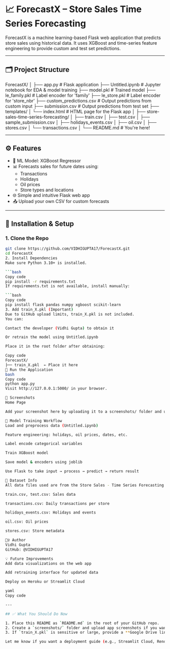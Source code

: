 # 📈 ForecastX – Store Sales Time Series Forecasting

ForecastX is a machine learning-based Flask web application that predicts store sales using historical data. It uses XGBoost and time-series feature engineering to provide custom and test set predictions.

---

## 🗂 Project Structure

ForecastX/
│
├── app.py # Flask application
├── Untitled.ipynb # Jupyter notebook for EDA & model training
├── model.pkl # Trained model
├── le_family.pkl # Label encoder for 'family'
├── le_store.pkl # Label encoder for 'store_nbr'
├── custom_predictions.csv # Output predictions from custom input
├── submission.csv # Output predictions from test set
├── templates/
│ └── index.html # HTML page for the Flask app
│
├── store-sales-time-series-forecasting/
│ ├── train.csv
│ ├── test.csv
│ ├── sample_submission.csv
│ ├── holidays_events.csv
│ ├── oil.csv
│ ├── stores.csv
│ └── transactions.csv
│
└── README.md # You're here!

---

## ⚙️ Features

- 🧠 ML Model: XGBoost Regressor
- 📊 Forecasts sales for future dates using:
  - Transactions
  - Holidays
  - Oil prices
  - Store types and locations
- 🌐 Simple and intuitive Flask web app
- 📤 Upload your own CSV for custom forecasts

---

## 🔧 Installation & Setup

### 1. Clone the Repo

```bash
git clone https://github.com/VIDHIGUPTA17/ForecastX.git
cd ForecastX
2. Install Dependencies
Make sure Python 3.10+ is installed.

```bash
Copy code
pip install -r requirements.txt
If requirements.txt is not available, install manually:

```bash
Copy code
pip install flask pandas numpy xgboost scikit-learn
3. Add train_X.pkl (Important)
Due to GitHub upload limits, train_X.pkl is not included.
You can:

Contact the developer (Vidhi Gupta) to obtain it

Or retrain the model using Untitled.ipynb

Place it in the root folder after obtaining:

Copy code
ForecastX/
├── train_X.pkl  ← Place it here
🚀 Run the Application
bash
Copy code
python app.py
Visit http://127.0.0.1:5000/ in your browser.

📸 Screenshots
Home Page

Add your screenshot here by uploading it to a screenshots/ folder and updating the link above.

🧠 Model Training Workflow
Load and preprocess data (Untitled.ipynb)

Feature engineering: holidays, oil prices, dates, etc.

Label encode categorical variables

Train XGBoost model

Save model & encoders using joblib

Use Flask to take input → process → predict → return result

📂 Dataset Info
All data files used are from the Store Sales - Time Series Forecasting Kaggle competition:

train.csv, test.csv: Sales data

transactions.csv: Daily transactions per store

holidays_events.csv: Holidays and events

oil.csv: Oil prices

stores.csv: Store metadata

🙋‍♀️ Author
Vidhi Gupta
GitHub: @VIDHIGUPTA17

💡 Future Improvements
Add data visualizations on the web app

Add retraining interface for updated data

Deploy on Heroku or Streamlit Cloud

yaml
Copy code

---

## ✅ What You Should Do Now

1. Place this README as `README.md` in the root of your GitHub repo.
2. Create a `screenshots/` folder and upload app screenshots if you want to show UI.
3. If `train_X.pkl` is sensitive or large, provide a **Google Drive link** or ask users to retrain.

Let me know if you want a deployment guide (e.g., Streamlit Cloud, Render, or Hugging
